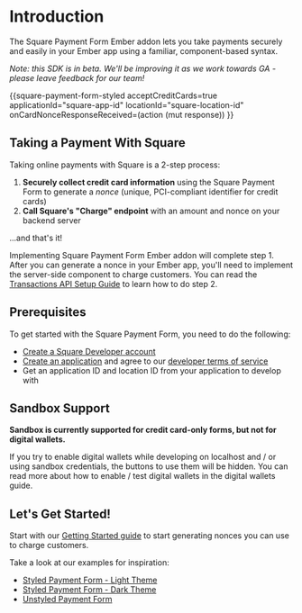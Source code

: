 # Introduction

The Square Payment Form Ember addon lets you take payments securely and easily
in your Ember app using a familiar, component-based syntax.

*Note: this SDK is in beta. We'll be improving it as we work towards GA - please
leave feedback for our team!*

<div class="form-wrapper">
  {{square-payment-form-styled
    acceptCreditCards=true
    applicationId="square-app-id"
    locationId="square-location-id"
    onCardNonceResponseReceived=(action (mut response))
  }}
</div>

## Taking a Payment With Square

Taking online payments with Square is a 2-step process:

1. **Securely collect credit card information** using the Square Payment Form to generate a *nonce* (unique, PCI-compliant identifier for credit cards)
2. **Call Square's "Charge" endpoint** with an amount and nonce on your backend server

...and that's it!

Implementing Square Payment Form Ember addon will complete step 1. After you can generate a nonce in your Ember app,
you'll need to implement the server-side component to charge customers. You can read the [Transactions API Setup Guide](https://docs.connect.squareup.com/payments/transactions/setup) to learn how to do step 2.

## Prerequisites

To get started with the Square Payment Form, you need to do the following:

- [Create a Square Developer account](https://connect.squareup.com/apps)
- [Create an application](https://connect.squareup.com/apps/new)  and agree to our [developer terms of service](https://squareup.com/us/en/legal/general/developers)
- Get an application ID and location ID from your application to develop with

## Sandbox Support

**Sandbox is currently supported for credit card-only forms, but not for digital wallets.**

If you try to enable digital wallets while developing on localhost and / or using
sandbox credentials, the buttons to use them will be hidden. You can read more about
how to enable / test digital wallets in the digital wallets guide.

## Let's Get Started!

Start with our [Getting Started guide](/docs/get-started) to start generating nonces you can use to
charge customers.

Take a look at our examples for inspiration:

- [Styled Payment Form - Light Theme](/examples/light)
- [Styled Payment Form - Dark Theme](/examples/dark)
- [Unstyled Payment Form](/examples/unstyled)
